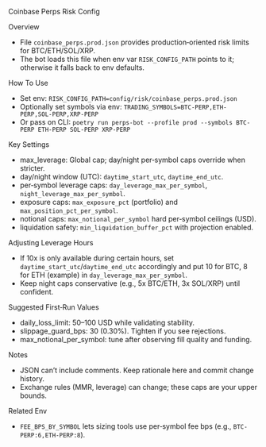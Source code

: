 Coinbase Perps Risk Config

Overview
- File `coinbase_perps.prod.json` provides production‑oriented risk limits for BTC/ETH/SOL/XRP.
- The bot loads this file when env var `RISK_CONFIG_PATH` points to it; otherwise it falls back to env defaults.

How To Use
- Set env: `RISK_CONFIG_PATH=config/risk/coinbase_perps.prod.json`
- Optionally set symbols via env: `TRADING_SYMBOLS=BTC-PERP,ETH-PERP,SOL-PERP,XRP-PERP`
- Or pass on CLI: `poetry run perps-bot --profile prod --symbols BTC-PERP ETH-PERP SOL-PERP XRP-PERP`

Key Settings
- max_leverage: Global cap; day/night per‑symbol caps override when stricter.
- day/night window (UTC): `daytime_start_utc`, `daytime_end_utc`.
- per‑symbol leverage caps: `day_leverage_max_per_symbol`, `night_leverage_max_per_symbol`.
- exposure caps: `max_exposure_pct` (portfolio) and `max_position_pct_per_symbol`.
- notional caps: `max_notional_per_symbol` hard per‑symbol ceilings (USD).
- liquidation safety: `min_liquidation_buffer_pct` with projection enabled.

Adjusting Leverage Hours
- If 10x is only available during certain hours, set `daytime_start_utc`/`daytime_end_utc` accordingly and put 10 for BTC, 8 for ETH (example) in `day_leverage_max_per_symbol`.
- Keep night caps conservative (e.g., 5x BTC/ETH, 3x SOL/XRP) until confident.

Suggested First‑Run Values
- daily_loss_limit: 50–100 USD while validating stability.
- slippage_guard_bps: 30 (0.30%). Tighten if you see rejections.
- max_notional_per_symbol: tune after observing fill quality and funding.

Notes
- JSON can’t include comments. Keep rationale here and commit change history.
- Exchange rules (MMR, leverage) can change; these caps are your upper bounds.

Related Env
- `FEE_BPS_BY_SYMBOL` lets sizing tools use per‑symbol fee bps (e.g., `BTC-PERP:6,ETH-PERP:8`).
